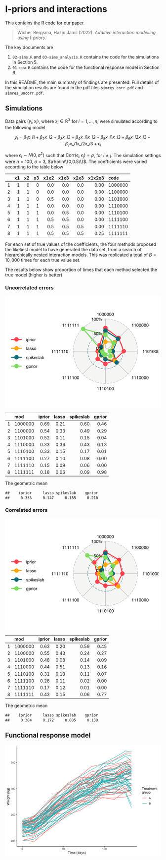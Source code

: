 I-priors and interactions
================

This contains the R code for our paper.

> Wicher Bergsma, Haziq Jamil (2022). *Additive interaction modelling
> using I-priors*.

The key documents are

1.  `02-sims.R` and `03-sims_analysis.R` contains the code for the
    simulations in Section 5.
2.  `01-cow.R` contains the code for the functional response model in
    Section 6.

In this README, the main summary of findings are presented. Full details
of the simulation results are found in the pdf files `simres_corr.pdf`
and `simres_uncorr.pdf`.

## Simulations

Data pairs $(y_i,x_i)$, where $x_i\in\mathbb R^3$ for $i=1,\dots,n$,
were simulated according to the following model

$$ y_i = \beta_1 x\_{i1} + \beta_2 x\_{i2} + \beta_3 x\_{i3} + \beta_4
x\_{i1}x\_{i2} + \beta_5 x\_{i1}x\_{i3} + \beta_6 x\_{i2}x\_{i3} +
\beta_7 x\_{i1}x\_{i2}x\_{i3} + \epsilon_i $$

where $\epsilon_i\sim N(0,\sigma^2)$ such that
$\text{Corr}(\epsilon_i,\epsilon_j)=\rho$, for $i\neq j$. The simulation
settings were $n=100$, $\sigma=3$, $\rho\in\\{0,0.5\\}$. The
coefficients were varied according to the table below

|     |  x1 |  x2 |  x3 | x1x2 | x1x3 | x2x3 | x1x2x3 | code    |
|:----|----:|----:|----:|-----:|-----:|-----:|-------:|:--------|
| 1   |   1 |   0 |   0 |  0.0 |  0.0 |  0.0 |   0.00 | 1000000 |
| 2   |   1 |   1 |   0 |  0.0 |  0.0 |  0.0 |   0.00 | 1100000 |
| 3   |   1 |   1 |   0 |  0.5 |  0.0 |  0.0 |   0.00 | 1101000 |
| 4   |   1 |   1 |   1 |  0.0 |  0.0 |  0.0 |   0.00 | 1110000 |
| 5   |   1 |   1 |   1 |  0.0 |  0.5 |  0.0 |   0.00 | 1110100 |
| 6   |   1 |   1 |   1 |  0.5 |  0.5 |  0.0 |   0.00 | 1111100 |
| 7   |   1 |   1 |   1 |  0.5 |  0.5 |  0.5 |   0.00 | 1111110 |
| 8   |   1 |   1 |   1 |  0.5 |  0.5 |  0.5 |   0.25 | 1111111 |

For each set of true values of the coefficients, the four methods
proposed the likeliest model to have generated the data set, from a
search of hierarchically nested interaction models. This was replicated
a total of $B=10,000$ times for each true value set.

The results below show proportion of times that each method selected the
true model (higher is better).

### Uncorrelated errors

![](figure/sims_uncorr-1.png)<!-- -->

|     | mod     | iprior | lasso | spikeslab | gprior |
|:----|:--------|-------:|------:|----------:|-------:|
| 1   | 1000000 |   0.69 |  0.21 |      0.60 |   0.46 |
| 2   | 1100000 |   0.54 |  0.33 |      0.49 |   0.29 |
| 3   | 1101000 |   0.52 |  0.11 |      0.15 |   0.04 |
| 4   | 1110000 |   0.33 |  0.36 |      0.43 |   0.13 |
| 5   | 1110100 |   0.33 |  0.15 |      0.17 |   0.01 |
| 6   | 1111100 |   0.27 |  0.10 |      0.08 |   0.00 |
| 7   | 1111110 |   0.15 |  0.09 |      0.06 |   0.00 |
| 8   | 1111111 |   0.18 |  0.06 |      0.09 |   0.98 |

The geometric mean

    ##    iprior     lasso spikeslab    gprior 
    ##     0.333     0.147     0.185     0.210

### Correlated errors

![](figure/sims_corr-1.png)<!-- -->

|     | mod     | iprior | lasso | spikeslab | gprior |
|:----|:--------|-------:|------:|----------:|-------:|
| 1   | 1000000 |   0.63 |  0.20 |      0.59 |   0.45 |
| 2   | 1100000 |   0.55 |  0.43 |      0.24 |   0.27 |
| 3   | 1101000 |   0.48 |  0.08 |      0.14 |   0.09 |
| 4   | 1110000 |   0.44 |  0.51 |      0.13 |   0.16 |
| 5   | 1110100 |   0.31 |  0.10 |      0.11 |   0.07 |
| 6   | 1111100 |   0.28 |  0.11 |      0.02 |   0.00 |
| 7   | 1111110 |   0.17 |  0.12 |      0.01 |   0.00 |
| 8   | 1111111 |   0.43 |  0.15 |      0.06 |   0.77 |

The geometric mean

    ##    iprior     lasso spikeslab    gprior 
    ##     0.384     0.172     0.085     0.139

## Functional response model

![](figure/cow_plot-1.png)<!-- -->
